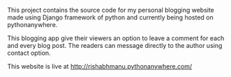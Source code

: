 This project contains the source code for my personal blogging website made using Django framework of python and currently being hosted on pythonanywhere.

This blogging app give their viewers an option to leave a comment for each and every blog post. The readers can message directly to the author using contact option.

This website is live at http://rishabhmanu.pythonanywhere.com/


